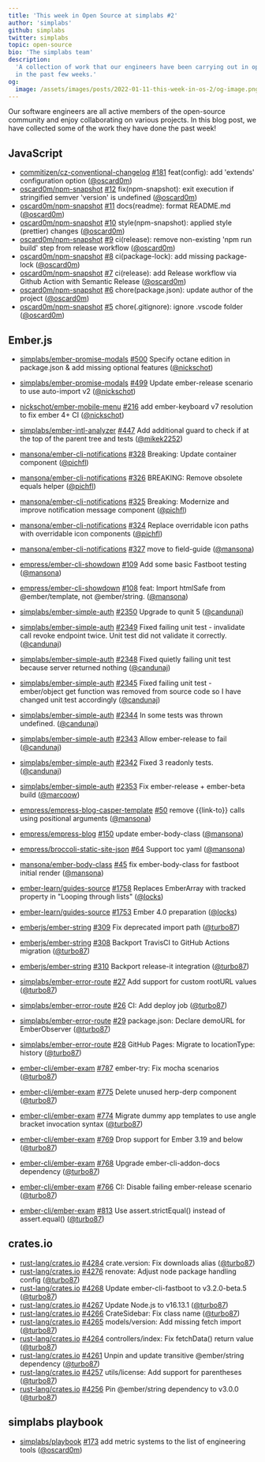 ```yaml
---
title: 'This week in Open Source at simplabs #2'
author: 'simplabs'
github: simplabs
twitter: simplabs
topic: open-source
bio: 'The simplabs team'
description:
  'A collection of work that our engineers have been carrying out in open-source
  in the past few weeks.'
og:
  image: /assets/images/posts/2022-01-11-this-week-in-os-2/og-image.png
---
```


Our software engineers are all active members of the open-source community and
enjoy collaborating on various projects. In this blog post, we have collected
some of the work they have done the past week!

<!--break-->

## JavaScript

- [commitizen/cz-conventional-changelog]
  [#181](https://github.com/commitizen/cz-conventional-changelog/pull/181)
  feat(config): add 'extends' configuration option ([@oscard0m])
- [oscard0m/npm-snapshot]
  [#12](https://github.com/oscard0m/npm-snapshot/pull/12) fix(npm-snapshot):
  exit execution if stringified semver 'version' is undefined ([@oscard0m])
- [oscard0m/npm-snapshot]
  [#11](https://github.com/oscard0m/npm-snapshot/pull/11) docs(readme): format
  README.md ([@oscard0m])
- [oscard0m/npm-snapshot]
  [#10](https://github.com/oscard0m/npm-snapshot/pull/10) style(npm-snapshot):
  applied style (prettier) changes ([@oscard0m])
- [oscard0m/npm-snapshot] [#9](https://github.com/oscard0m/npm-snapshot/pull/9)
  ci(release): remove non-existing 'npm run build' step from release workflow
  ([@oscard0m])
- [oscard0m/npm-snapshot] [#8](https://github.com/oscard0m/npm-snapshot/pull/8)
  ci(package-lock): add missing package-lock ([@oscard0m])
- [oscard0m/npm-snapshot] [#7](https://github.com/oscard0m/npm-snapshot/pull/7)
  ci(release): add Release workflow via Github Action with Semantic Release
  ([@oscard0m])
- [oscard0m/npm-snapshot] [#6](https://github.com/oscard0m/npm-snapshot/pull/6)
  chore(package.json): update author of the project ([@oscard0m])
- [oscard0m/npm-snapshot] [#5](https://github.com/oscard0m/npm-snapshot/pull/5)
  chore(.gitignore): ignore .vscode folder ([@oscard0m])

## Ember.js

- [simplabs/ember-promise-modals]
  [#500](https://github.com/simplabs/ember-promise-modals/pull/500) Specify
  octane edition in package.json & add missing optional features ([@nickschot])
- [simplabs/ember-promise-modals]
  [#499](https://github.com/simplabs/ember-promise-modals/pull/499) Update
  ember-release scenario to use auto-import v2 ([@nickschot])

- [nickschot/ember-mobile-menu]
  [#216](https://github.com/nickschot/ember-mobile-menu/pull/216) add
  ember-keyboard v7 resolution to fix ember 4+ CI ([@nickschot])

- [simplabs/ember-intl-analyzer]
  [#447](https://github.com/simplabs/ember-intl-analyzer/pull/447) Add
  additional guard to check if at the top of the parent tree and tests
  ([@mikek2252])

- [mansona/ember-cli-notifications]
  [#328](https://github.com/mansona/ember-cli-notifications/pull/328) Breaking:
  Update container component ([@pichfl])
- [mansona/ember-cli-notifications]
  [#326](https://github.com/mansona/ember-cli-notifications/pull/326) BREAKING:
  Remove obsolete equals helper ([@pichfl])
- [mansona/ember-cli-notifications]
  [#325](https://github.com/mansona/ember-cli-notifications/pull/325) Breaking:
  Modernize and improve notification message component ([@pichfl])
- [mansona/ember-cli-notifications]
  [#324](https://github.com/mansona/ember-cli-notifications/pull/324) Replace
  overridable icon paths with overridable icon components ([@pichfl])
- [mansona/ember-cli-notifications]
  [#327](https://github.com/mansona/ember-cli-notifications/pull/327) move to
  field-guide ([@mansona])

- [empress/ember-cli-showdown]
  [#109](https://github.com/empress/ember-cli-showdown/pull/109) Add some basic
  Fastboot testing ([@mansona])
- [empress/ember-cli-showdown]
  [#108](https://github.com/empress/ember-cli-showdown/pull/108) feat: Import
  htmlSafe from @ember/template, not @ember/string. ([@mansona])

- [simplabs/ember-simple-auth]
  [#2350](https://github.com/simplabs/ember-simple-auth/pull/2350) Upgrade to
  qunit 5 ([@candunaj])
- [simplabs/ember-simple-auth]
  [#2349](https://github.com/simplabs/ember-simple-auth/pull/2349) Fixed failing
  unit test - invalidate call revoke endpoint twice. Unit test did not validate
  it correctly. ([@candunaj])
- [simplabs/ember-simple-auth]
  [#2348](https://github.com/simplabs/ember-simple-auth/pull/2348) Fixed quietly
  failing unit test because server returned nothing ([@candunaj])
- [simplabs/ember-simple-auth]
  [#2345](https://github.com/simplabs/ember-simple-auth/pull/2345) Fixed failing
  unit test - ember/object get function was removed from source code so I have
  changed unit test accordingly ([@candunaj])
- [simplabs/ember-simple-auth]
  [#2344](https://github.com/simplabs/ember-simple-auth/pull/2344) In some tests
  was thrown undefined. ([@candunaj])
- [simplabs/ember-simple-auth]
  [#2343](https://github.com/simplabs/ember-simple-auth/pull/2343) Allow
  ember-release to fail ([@candunaj])
- [simplabs/ember-simple-auth]
  [#2342](https://github.com/simplabs/ember-simple-auth/pull/2342) Fixed 3
  readonly tests. ([@candunaj])
- [simplabs/ember-simple-auth]
  [#2353](https://github.com/simplabs/ember-simple-auth/pull/2353) Fix
  ember-release + ember-beta build ([@marcoow])

- [empress/empress-blog-casper-template]
  [#50](https://github.com/empress/empress-blog-casper-template/pull/50) remove
  {{link-to}} calls using positional arguments ([@mansona])
- [empress/empress-blog]
  [#150](https://github.com/empress/empress-blog/pull/150) update
  ember-body-class ([@mansona])
- [empress/broccoli-static-site-json]
  [#64](https://github.com/empress/broccoli-static-site-json/pull/64) Support
  toc yaml ([@mansona])

- [mansona/ember-body-class]
  [#45](https://github.com/mansona/ember-body-class/pull/45) fix
  ember-body-class for fastboot initial render ([@mansona])

- [ember-learn/guides-source]
  [#1758](https://github.com/ember-learn/guides-source/pull/1758) Replaces
  EmberArray with tracked property in "Looping through lists" ([@locks])
- [ember-learn/guides-source]
  [#1753](https://github.com/ember-learn/guides-source/pull/1753) Ember 4.0
  preparation ([@locks])

- [emberjs/ember-string]
  [#309](https://github.com/emberjs/ember-string/pull/309) Fix deprecated import
  path ([@turbo87])
- [emberjs/ember-string]
  [#308](https://github.com/emberjs/ember-string/pull/308) Backport TravisCI to
  GitHub Actions migration ([@turbo87])
- [emberjs/ember-string]
  [#310](https://github.com/emberjs/ember-string/pull/310) Backport release-it
  integration ([@turbo87])

- [simplabs/ember-error-route]
  [#27](https://github.com/simplabs/ember-error-route/pull/27) Add support for
  custom rootURL values ([@turbo87])
- [simplabs/ember-error-route]
  [#26](https://github.com/simplabs/ember-error-route/pull/26) CI: Add deploy
  job ([@turbo87])
- [simplabs/ember-error-route]
  [#29](https://github.com/simplabs/ember-error-route/pull/29) package.json:
  Declare demoURL for EmberObserver ([@turbo87])
- [simplabs/ember-error-route]
  [#28](https://github.com/simplabs/ember-error-route/pull/29) GitHub Pages:
  Migrate to locationType: history ([@turbo87])

- [ember-cli/ember-exam]
  [#787](https://github.com/ember-cli/ember-exam/pull/787) ember-try: Fix mocha
  scenarios ([@turbo87])
- [ember-cli/ember-exam]
  [#775](https://github.com/ember-cli/ember-exam/pull/775) Delete unused
  herp-derp component ([@turbo87])
- [ember-cli/ember-exam]
  [#774](https://github.com/ember-cli/ember-exam/pull/774) Migrate dummy app
  templates to use angle bracket invocation syntax ([@turbo87])
- [ember-cli/ember-exam]
  [#769](https://github.com/ember-cli/ember-exam/pull/769) Drop support for
  Ember 3.19 and below ([@turbo87])
- [ember-cli/ember-exam]
  [#768](https://github.com/ember-cli/ember-exam/pull/768) Upgrade
  ember-cli-addon-docs dependency ([@turbo87])
- [ember-cli/ember-exam]
  [#766](https://github.com/ember-cli/ember-exam/pull/766) CI: Disable failing
  ember-release scenario ([@turbo87])
- [ember-cli/ember-exam]
  [#813](https://github.com/ember-cli/ember-exam/pull/813) Use
  assert.strictEqual() instead of assert.equal() ([@turbo87])

## crates.io

- [rust-lang/crates.io]
  [#4284](https://github.com/rust-lang/crates.io/pull/4284) crate.version: Fix
  downloads alias ([@turbo87])
- [rust-lang/crates.io]
  [#4276](https://github.com/rust-lang/crates.io/pull/4276) renovate: Adjust
  node package handling config ([@turbo87])
- [rust-lang/crates.io]
  [#4268](https://github.com/rust-lang/crates.io/pull/4268) Update
  ember-cli-fastboot to v3.2.0-beta.5 ([@turbo87])
- [rust-lang/crates.io]
  [#4267](https://github.com/rust-lang/crates.io/pull/4267) Update Node.js to
  v16.13.1 ([@turbo87])
- [rust-lang/crates.io]
  [#4266](https://github.com/rust-lang/crates.io/pull/4266) CrateSidebar: Fix
  class name ([@turbo87])
- [rust-lang/crates.io]
  [#4265](https://github.com/rust-lang/crates.io/pull/4265) models/version: Add
  missing fetch import ([@turbo87])
- [rust-lang/crates.io]
  [#4264](https://github.com/rust-lang/crates.io/pull/4264) controllers/index:
  Fix fetchData() return value ([@turbo87])
- [rust-lang/crates.io]
  [#4261](https://github.com/rust-lang/crates.io/pull/4261) Unpin and update
  transitive @ember/string dependency ([@turbo87])
- [rust-lang/crates.io]
  [#4257](https://github.com/rust-lang/crates.io/pull/4257) utils/license: Add
  support for parentheses ([@turbo87])
- [rust-lang/crates.io]
  [#4256](https://github.com/rust-lang/crates.io/pull/4256) Pin @ember/string
  dependency to v3.0.0 ([@turbo87])

## simplabs playbook

- [simplabs/playbook] [#173](https://github.com/simplabs/playbook/pull/173) add
  metric systems to the list of engineering tools ([@oscard0m])

[rust-lang/crates.io]: https://github.com/rust-lang/crates.io/
[ember-cli/ember-cli]: https://github.com/ember-cli/ember-cli/
[simplabs/ember-simple-auth]: https://github.com/simplabs/ember-simple-auth/
[simplabs/playbook]: https://github.com/simplabs/playbook/
[ember-cli/ember-exam]: https://github.com/ember-cli/ember-exam/
[simplabs/ember-error-route]: https://github.com/simplabs/ember-error-route/
[emberjs/ember-string]: https://github.com/emberjs/ember-string/
[ember-learn/guides-source]: https://github.com/ember-learn/guides-source/
[mansona/ember-body-class]: https://github.com/mansona/ember-body-class/
[empress/broccoli-static-site-json]:
  https://github.com/empress/broccoli-static-site-json/
[empress/empress-blog]: https://github.com/empress/empress-blog/
[empress/empress-blog-casper-template]:
  https://github.com/empress/empress-blog-casper-template/
[empress/ember-cli-showdown]: https://github.com/empress/ember-cli-showdown
[mansona/ember-cli-notifications]:
  https://github.com/mansona/ember-cli-notifications
[simplabs/ember-intl-analyzer]: https://github.com/simplabs/ember-intl-analyzer
[nickschot/ember-mobile-menu]: https://github.com/nickschot/ember-mobile-menu
[simplabs/ember-promise-modals]:
  https://github.com/simplabs/ember-promise-modals
[oscard0m/npm-snapshot]: https://github.com/oscard0m/npm-snapshot
[commitizen/cz-conventional-changelog]:
  https://github.com/commitizen/cz-conventional-changelog
[mansona/chris.manson.ie]: https://github.com/mansona/chris.manson.ie
[@turbo87]: https://github.com/Turbo87/
[@pichfl]: https://github.com/pichfl/
[@mansona]: https://github.com/mansona/
[@mikek2252]: https://github.com/Mikek2252/
[@candunaj]: https://github.com/Candunaj/
[@locks]: https://github.com/locks/
[@marcoow]: https://github.com/marcoow/
[@nickschot]: https://github.com/nickschot
[@bobrimperator]: https://github.com/BobrImperator/
[@oscard0m]: https://github.com/oscard0m/
[contact]: https://simplabs.com/contact/
